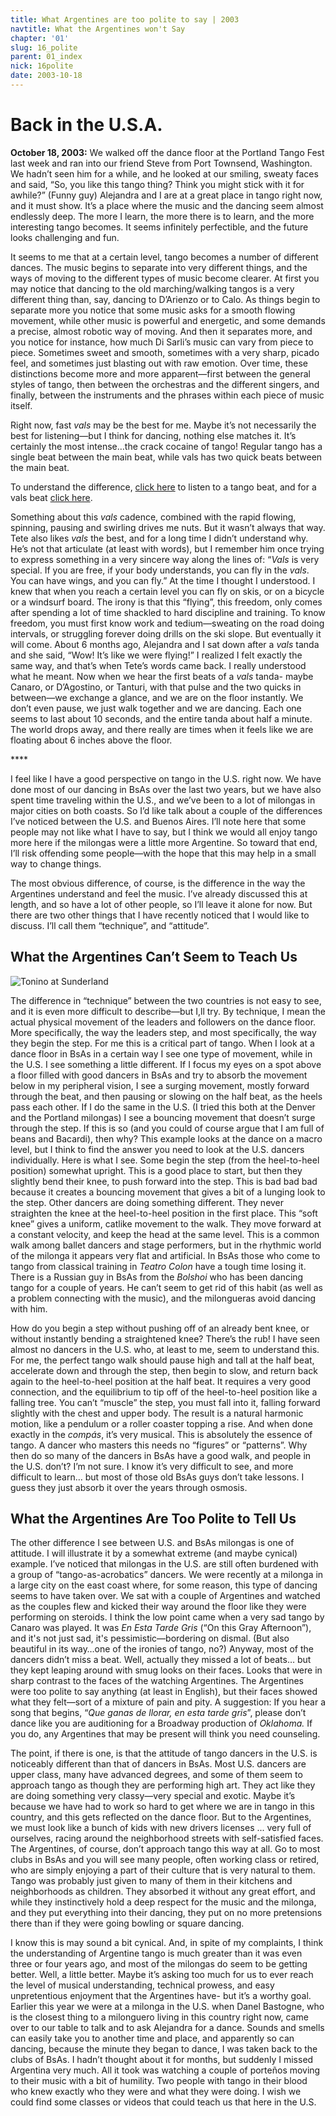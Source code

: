 ```yaml
---
title: What Argentines are too polite to say | 2003
navtitle: What the Argentines won't Say
chapter: '01'
slug: 16_polite
parent: 01_index
nick: 16polite
date: 2003-10-18
---
```


# Back in the U.S.A.

**October 18, 2003:** We walked off the dance floor at the Portland Tango Fest last week and ran into our friend Steve from Port Townsend, Washington. We hadn’t seen him for a while, and he looked at our smiling, sweaty faces and said, “So, you like this tango thing? Think you might stick with it for awhile?” (Funny guy) Alejandra and I are at a great place in tango right now, and it must show. It’s a place where the music and the dancing seem almost endlessly deep. The more I learn, the more there is to learn, and the more interesting tango becomes. It seems infinitely perfectible, and the future looks challenging and fun.

It seems to me that at a certain level, tango becomes a number of different dances. The music begins to separate into very different things, and the ways of moving to the different types of music become clearer. At first you may notice that dancing to the old marching/walking tangos is a very different thing than, say, dancing to D’Arienzo or to Calo. As things begin to separate more you notice that some music asks for a smooth flowing movement, while other music is powerful and energetic, and some demands a precise, almost robotic way of moving. And then it separates more, and you notice for instance, how much Di Sarli’s music can vary from piece to piece. Sometimes sweet and smooth, sometimes with a very sharp, picado feel, and sometimes just blasting out with raw emotion. Over time, these distinctions become more and more apparent—first between the general styles of tango, then between the orchestras and the different singers, and finally, between the instruments and the phrases within each piece of music itself.

Right now, fast _vals_ may be the best for me. Maybe it’s not necessarily the best for listening—but I think for dancing, nothing else matches it. It’s certainly the most intense…the crack cocaine of tango! Regular tango has a single beat between the main beat, while vals has two quick beats between the main beat.

To understand the difference, [click here](/1_pics/Tick1.wav) to listen to a tango beat,
and for a vals beat [click here](/1_pics/Tick2.wav).

Something about this _vals_ cadence, combined with the rapid flowing, spinning, pausing and swirling drives me nuts. But it wasn’t always that way. Tete also likes _vals_ the best, and for a long time I didn’t understand why. He’s not that articulate (at least with words), but I remember him once trying to express something in a very sincere way along the lines of: “_Vals_ is very special. If you are free, if your body understands, you can fly in the _vals_. You can have wings, and you can fly.” At the time I thought I understood. I knew that when you reach a certain level you can fly on skis, or on a bicycle or a windsurf board. The irony is that this “flying”, this freedom, only comes after spending a lot of time shackled to hard discipline and training. To know freedom, you must first know work and tedium—sweating on the road doing intervals, or struggling forever doing drills on the ski slope. But eventually it will come. About 6 months ago, Alejandra and I sat down after a _vals_ tanda and she said, “Wow! It’s like we were flying!” I realized I felt exactly the same way, and that’s when Tete’s words came back. I really understood what he meant. Now when we hear the first beats of a _vals_ tanda- maybe Canaro, or D’Agostino, or Tanturi, with that pulse and the two quicks in between—we exchange a glance, and we are on the floor instantly. We don’t even pause, we just walk together and we are dancing. Each one seems to last about 10 seconds, and the entire tanda about half a minute. The world drops away, and there really are times when it feels like we are floating about 6 inches above the floor.

\*\*\*\*

I feel like I have a good perspective on tango in the U.S. right now. We have done most of our dancing in BsAs over the last two years, but we have also spent time traveling within the U.S., and we’ve been to a lot of milongas in major cities on both coasts. So I’d like talk about a couple of the differences I’ve noticed between the U.S. and Buenos Aires. I’ll note here that some people may not like what I have to say, but I think we would all enjoy tango more here if the milongas were a little more Argentine. So toward that end, I’ll risk offending some people—with the hope that this may help in a small way to change things.

The most obvious difference, of course, is the difference in the way the Argentines understand and feel the music. I’ve already discussed this at length, and so have a lot of other people, so I’ll leave it alone for now. But there are two other things that I have recently noticed that I would like to discuss. I’ll call them “technique”, and “attitude”.

## What the Argentines Can’t Seem to Teach Us

![Tonino at Sunderland](/image_files/22t.jpg)

The difference in “technique” between the two countries is not easy to see, and it is even more difficult to describe—but I,ll try. By technique, I mean the actual physical movement of the leaders and followers on the dance floor. More specifically, the way the leaders step, and most specifically, the way they begin the step. For me this is a critical part of tango. When I look at a dance floor in BsAs in a certain way I see one type of movement, while in the U.S. I see something a little different. If I focus my eyes on a spot above a floor filled with good dancers in BsAs and try to absorb the movement below in my peripheral vision, I see a surging movement, mostly forward through the beat, and then pausing or slowing on the half beat, as the heels pass each other. If I do the same in the U.S. (I tried this both at the Denver and the Portland milongas) I see a bouncing movement that doesn’t surge through the step. If this is so (and you could of course argue that I am full of beans and Bacardi), then why? This example looks at the dance on a macro level, but I think to find the answer you need to look at the U.S. dancers individually. Here is what I see. Some begin the step (from the heel-to-heel position) somewhat upright. This is a good place to start, but then they slightly bend their knee, to push forward into the step. This is bad bad bad because it creates a bouncing movement that gives a bit of a lunging look to the step. Other dancers are doing something different. They never straighten the knee at the heel-to-heel position in the first place. This “soft knee” gives a uniform, catlike movement to the walk. They move forward at a constant velocity, and keep the head at the same level. This is a common walk among ballet dancers and stage performers, but in the rhythmic world of the milonga it appears very flat and artificial. In BsAs those who come to tango from classical training in _Teatro Colon_ have a tough time losing it. There is a Russian guy in BsAs from the _Bolshoi_ who has been dancing tango for a couple of years. He can’t seem to get rid of this habit (as well as a problem connecting with the music), and the milongueras avoid dancing with him.

How do you begin a step without pushing off of an already bent knee, or without instantly bending a straightened knee? There’s the rub! I have seen almost no dancers in the U.S. who, at least to me, seem to understand this. For me, the perfect tango walk should pause high and tall at the half beat, accelerate down and through the step, then begin to slow, and return back again to the heel-to-heel position at the half beat. It requires a very good connection, and the equilibrium to tip off of the heel-to-heel position like a falling tree. You can’t “muscle” the step, you must fall into it, falling forward slightly with the chest and upper body. The result is a natural harmonic motion, like a pendulum or a roller coaster topping a rise. And when done exactly in the _compás_, it’s very musical. This is absolutely the essence of tango. A dancer who masters this needs no “figures” or “patterns”. Why then do so many of the dancers in BsAs have a good walk, and people in the U.S. don’t? I’m not sure. I know it’s very difficult to see, and more difficult to learn… but most of those old BsAs guys don’t take lessons. I guess they just absorb it over the years through osmosis.

## What the Argentines Are Too Polite to Tell Us

The other difference I see between U.S. and BsAs milongas is one of attitude. I will illustrate it by a somewhat extreme (and maybe cynical) example. I’ve noticed that milongas in the U.S. are still often burdened with a group of “tango-as-acrobatics” dancers. We were recently at a milonga in a large city on the east coast where, for some reason, this type of dancing seems to have taken over. We sat with a couple of Argentines and watched as the couples flew and kicked their way around the floor like they were performing on steroids. I think the low point came when a very sad tango by Canaro was played. It was _En Esta Tarde Gris_ (“On this Gray Afternoon”), and it's not just sad, it's pessimistic—bordering on dismal. (But also beautiful in its way…one of the ironies of tango, no?) Anyway, most of the dancers didn’t miss a beat. Well, actually they missed a lot of beats… but they kept leaping around with smug looks on their faces. Looks that were in sharp contrast to the faces of the watching Argentines. The Argentines were too polite to say anything (at least in English), but their faces showed what they felt—sort of a mixture of pain and pity. A suggestion: If you hear a song that begins, “_Que ganas de llorar, en esta tarde gris_”, please don’t dance like you are auditioning for a Broadway production of _Oklahoma._ If you do, any Argentines that may be present will think you need counseling.

The point, if there is one, is that the attitude of tango dancers in the U.S. is noticeably different than that of dancers in BsAs. Most U.S. dancers are upper class, many have advanced degrees, and some of them seem to approach tango as though they are performing high art. They act like they are doing something very classy—very special and exotic. Maybe it’s because we have had to work so hard to get where we are in tango in this country, and this gets reflected on the dance floor. But to the Argentines, we must look like a bunch of kids with new drivers licenses ... very full of ourselves, racing around the neighborhood streets with self-satisfied faces. The Argentines, of course, don’t approach tango this way at all. Go to most clubs in BsAs and you will see many people, often working class or retired, who are simply enjoying a part of their culture that is very natural to them. Tango was probably just given to many of them in their kitchens and neighborhoods as children. They absorbed it without any great effort, and while they instinctively hold a deep respect for the music and the milonga, and they put everything into their dancing, they put on no more pretensions there than if they were going bowling or square dancing.

I know this is may sound a bit cynical. And, in spite of my complaints, I think the understanding of Argentine tango is much greater than it was even three or four years ago, and most of the milongas do seem to be getting better. Well, a little better. Maybe it’s asking too much for us to ever reach the level of musical understanding, technical prowess, and easy unpretentious enjoyment that the Argentines have- but it’s a worthy goal. Earlier this year we were at a milonga in the U.S. when Danel Bastogne, who is the closest thing to a milonguero living in this country right now, came over to our table to talk and to ask Alejandra for a dance. Sounds and smells can easily take you to another time and place, and apparently so can dancing, because the minute they began to dance, I was taken back to the clubs of BsAs. I hadn’t thought about it for months, but suddenly I missed Argentina very much. All it took was watching a couple of porteños moving to their music with a bit of humility. Two people with tango in their blood who knew exactly who they were and what they were doing. I wish we could find some classes or videos that could teach us that here in the U.S.
